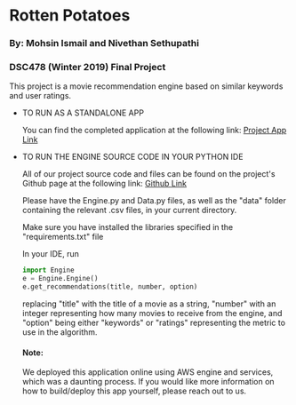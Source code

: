 # Rotten Potatoes
### By: Mohsin Ismail and Nivethan Sethupathi
### DSC478 (Winter 2019) Final Project

This project is a movie recommendation engine based on similar keywords and user ratings.


- TO RUN AS A STANDALONE APP

    You can find the completed application at the following link: [Project App Link](http://rottenpotatoes2-env.5qt2cegbay.us-east-2.elasticbeanstalk.com/)
    
- TO RUN THE ENGINE SOURCE CODE IN YOUR PYTHON IDE

    All of our project source code and files can be found on the project's Github page at the following link: [Github Link](https://github.com/nsethupathi/RottenPotatoes)
    
    Please have the Engine.py and Data.py files, as well as the "data" folder containing the relevant .csv files, in your current directory.
    
    Make sure you have installed the libraries specified in the "requirements.txt" file
    
    In your IDE, run
    
    ```python
    import Engine
    e = Engine.Engine()
    e.get_recommendations(title, number, option)
    ```
    
    replacing "title" with the title of a movie as a string, "number" with an integer
    representing how many movies to receive from the engine, and "option" being either
    "keywords" or "ratings" representing the metric to use in the algorithm.
    
    
    #### Note:
    We deployed this application online using AWS engine and services, which was a daunting process.
    If you would like more information on how to build/deploy this app yourself, please reach out to us.